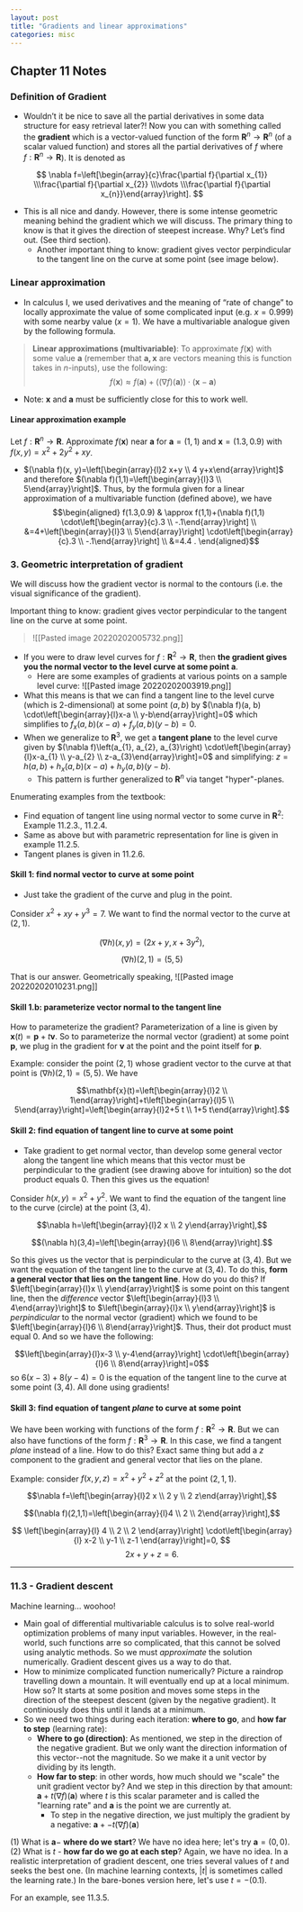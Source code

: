 ```yaml
---
layout: post
title: "Gradients and linear approximations" 
categories: misc 
---
```



## Chapter 11 Notes 


### Definition of Gradient

-   Wouldn’t it be nice to save all the partial derivatives in some data structure for easy retrieval later?! Now you can with something called the **gradient** which is a vector-valued function of the form $\mathbf{R}^{n} \rightarrow \mathbf{R}^{n}$ (of a scalar valued function) and stores all the partial derivatives of $f$ where $f: \mathbf{R}^{n} \rightarrow \mathbf{R}$). It is denoted as

$$ \nabla f=\left[\begin{array}{c}\frac{\partial f}{\partial x_{1}} \\\frac{\partial f}{\partial x_{2}} \\\vdots \\\frac{\partial f}{\partial x_{n}}\end{array}\right]. $$

-   This is all nice and dandy. However, there is some intense geometric meaning behind the gradient which we will discuss. The primary thing to know is that it gives the direction of steepest increase. Why? Let’s find out. (See third section).
	- Another important thing to know: gradient gives vector perpindicular to the tangent line on the curve at some point (see image below). 

### Linear approximation

-   In calculus I, we used derivatives and the meaning of “rate of change” to locally approximate the value of some complicated input (e.g. $x=0.999$) with some nearby value ($x=1$). We have a multivariable analogue given by the following formula.

> **Linear approximations (multivariable)**: To approximate $f(\mathbf{x})$ with some value $\mathbf{a}$ (remember that $\mathbf{a,x}$ are vectors meaning this is function takes in $n$-inputs), use the following: $$ f(\mathbf{x}) \approx f(\mathbf{a})+((\nabla f)(\mathbf{a})) \cdot(\mathbf{x}-\mathbf{a}) $$

- Note: $\mathbf{x}$ and $\mathbf{a}$ must be sufficiently close for this to work well. 

#### Linear approximation example

Let $f: \mathbf{R}^{n} \rightarrow \mathbf{R}$. Approximate $f(\mathbf{x})$ near $\mathbf{a}$ for $\mathbf{a}=(1,1)$ and $\mathbf{x}=(1.3,0.9)$ with $f(x, y)=x^{2}+2 y^{2}+x y$. 

- $(\nabla f)(x, y)=\left[\begin{array}{l}2 x+y \\ 4 y+x\end{array}\right]$ and therefore $(\nabla f)(1,1)=\left[\begin{array}{l}3 \\ 5\end{array}\right]$. 
Thus, by the formula given for a linear approximation of a multivariable function (defined above), we have 
$$\begin{aligned} f(1.3,0.9) & \approx f(1,1)+(\nabla f)(1,1) \cdot\left[\begin{array}{c}.3 \\ -.1\end{array}\right] \\ &=4+\left[\begin{array}{l}3 \\ 5\end{array}\right] \cdot\left[\begin{array}{c}.3 \\ -.1\end{array}\right] \\ &=4.4 . \end{aligned}$$ 


### 3. Geometric interpretation of gradient 

We will discuss how the gradient vector is normal to the contours (i.e. the visual significance of the gradient). 

Important thing to know: gradient gives vector perpindicular to the tangent line on the curve at some point.
> ![[Pasted image 20220202005732.png]]

- If you were to draw level curves for $f: \mathbf{R}^{2} \rightarrow \mathbf{R}$, then **the gradient gives you the normal vector to the level curve at some point $\mathbf{a}$**. 
	- Here are some examples of gradients at various points on a sample level curve: ![[Pasted image 20220202003919.png]]
- What this means is that we can find a tangent line to the level curve (which is 2-dimensional) at some point $(a,b)$ by $(\nabla f)(a, b) \cdot\left[\begin{array}{l}x-a \\ y-b\end{array}\right]=0$ which simplifies to $f_{x}(a, b)(x-a)+f_{y}(a, b)(y-b)=0$. 
- When we generalize to $\mathbf{R}^3$, we get a **tangent plane** to the level curve given by $(\nabla f)\left(a_{1}, a_{2}, a_{3}\right) \cdot\left[\begin{array}{l}x-a_{1} \\ y-a_{2} \\ z-a_{3}\end{array}\right]=0$ and simplifying: $z=h(a, b)+h_{x}(a, b)(x-a)+h_{y}(a, b)(y-b)$. 
	- This pattern is further generalized to $\mathbf{R}^n$ via tanget "hyper"-planes. 

Enumerating examples from the textbook: 
- Find equation of tangent line using normal vector to some curve in $\mathbf{R}^2$: Example 11.2.3., 11.2.4.  
- Same as above but with parametric representation for line is given in example 11.2.5. 
- Tangent planes is given in 11.2.6. 

#### Skill 1: find normal vector to curve at some point 

- Just take the gradient of the curve and plug in the point. 

Consider $x^{2}+x y+y^{3}=7$. We want to find the normal vector to the curve at $(2,1)$.  

$$(\nabla h)(x, y)=\left(2 x+y, x+3 y^{2}\right),$$

$$(\nabla h)(2,1)=(5,5)$$ 

That is our answer. Geometrically speaking, ![[Pasted image 20220202010231.png]]


#### Skill 1.b: parameterize vector normal to the tangent line 

How to parameterize the gradient? Parameterization of a line is given by $\mathbf{x}(t)=\mathbf{p}+t \mathbf{v}$. So to parameterize the normal vector (gradient) at some point $\mathbf{p}$, we plug in the gradient for $\mathbf{v}$ at the point and the point itself for $\mathbf{p}$. 

Example: consider the point $(2,1)$ whose gradient vector to the curve at that point is $(\nabla h)(2,1)=(5,5)$. We have 

$$\mathbf{x}(t)=\left[\begin{array}{l}2 \\ 1\end{array}\right]+t\left[\begin{array}{l}5 \\ 5\end{array}\right]=\left[\begin{array}{l}2+5 t \\ 1+5 t\end{array}\right].$$ 

#### Skill 2: find equation of tangent line to curve at some point 

- Take gradient to get normal vector, than develop some general vector along the tangent line which means that this vector must be perpindicular to the gradient (see drawing above for intuition) so the dot product equals 0. Then this gives us the equation! 

Consider $h(x, y)=x^{2}+y^{2}$. We want to find the equation of the tangent line to the curve (circle) at the point $(3,4)$. 

$$\nabla h=\left[\begin{array}{l}2 x \\ 2 y\end{array}\right],$$ 

$$(\nabla h)(3,4)=\left[\begin{array}{l}6 \\ 8\end{array}\right].$$ 

So this gives us the vector that is perpindicular to the curve at $(3,4)$. But we want the equation of the tangent line to the curve at $(3,4)$. To do this, **form a general vector that lies on the tangent line**. How do you do this? If $\left[\begin{array}{l}x \\ y\end{array}\right]$ is some point on this tangent line, then the *difference* vector $\left[\begin{array}{l}3 \\ 4\end{array}\right]$ to $\left[\begin{array}{l}x \\ y\end{array}\right]$ is *perpindicular* to the normal vector (gradient) which we found to be $\left[\begin{array}{l}6 \\ 8\end{array}\right]$. Thus, their dot product must equal $0$. And so we have the following: 

$$\left[\begin{array}{l}x-3 \\ y-4\end{array}\right] \cdot\left[\begin{array}{l}6 \\ 8\end{array}\right]=0$$ so $6(x-3)+8(y-4)=0$ is the equation of the tangent line to the curve at some point $(3,4)$. All done using gradients! 



#### Skill 3:  find equation of tangent *plane* to curve at some point 

We have been working with functions of the form $f: \mathbf{R}^{2} \rightarrow \mathbf{R}$. But we can also have functions of the form $f: \mathbf{R}^{3} \rightarrow \mathbf{R}$. In this case, we find a tangent *plane* instead of a line. How to do this? Exact same thing but add a $z$ component to the gradient and general vector that lies on the plane. 

Example: consider $f(x, y, z)=x^{2}+y^{2}+z^{2}$ at the point $(2,1,1)$. 

$$\nabla f=\left[\begin{array}{l}2 x \\ 2 y \\ 2 z\end{array}\right],$$ 

$$(\nabla f)(2,1,1)=\left[\begin{array}{l}4 \\ 2 \\ 2\end{array}\right],$$

$$
\left[\begin{array}{l}
4 \\
2 \\
2
\end{array}\right] \cdot\left[\begin{array}{l}
x-2 \\
y-1 \\
z-1
\end{array}\right]=0,
$$
$$2 x+y+z=6.$$ 


--- 

### 11.3 - Gradient descent 

Machine learning... woohoo! 

- Main goal of differential multivariable calculus is to solve real-world optimization problems of many input variables. However, in the real-world, such functions arre so complicated, that this cannot be solved using analytic methods. So we must *approximate* the solution numerically. Gradient descent gives us a way to do that. 
- How to minimize complicated function numerically? Picture a raindrop travelling down a mountain. It will eventually end up at a local minimum. How so? It starts at some position and moves some steps in the direction of the steepest descent (given by the negative gradient). It continiously does this until it lands at a minimum. 
- So we need two things during each iteration: **where to go**, and **how far to step** (learning rate): 
	- **Where to go (direction)**: As mentioned, we step in the direction of the negative gradient. But we only want the direction information of this vector--not the magnitude. So we make it a unit vector by dividing by its length. 
	- **How far to step**: in other words, how much should we "scale" the unit gradient vector by? And we step in this direction by that amount: $\mathbf{a}+t(\nabla f)(\mathbf{a})$ where $t$ is this scalar parameter and is called the "learning rate" and $\mathbf{a}$ is the point we are currently at. 
		- To step in the negative direction, we just multiply the gradient by a negative: $\mathbf{a}+-t(\nabla f)(\mathbf{a})$

(1) What is $\mathbf{a}-$ **where do we start**? We have no idea here; let's try $\mathbf{a}=(0,0)$.
(2) What is $t$ - **how far do we go at each step**? Again, we have no idea. In a realistic interpretation of gradient descent, one tries several values of $t$ and seeks the best one. (In machine learning contexts, $|t|$ is sometimes called the learning rate.) In the bare-bones version here, let's use $t=-(0.1)$.

For an example, see 11.3.5. 
